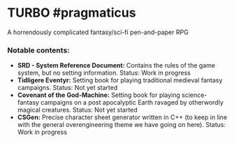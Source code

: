 # TURBO #pragmaticus
A horrendously complicated fantasy/sci-fi pen-and-paper RPG

### Notable contents:
* **SRD - System Reference Document:** Contains the rules of the game system, but no setting information. Status: Work in progress
* **Tidligere Eventyr:** Setting book for playing traditional medieval fantasy campaigns. Status: Not yet started
* **Covenant of the God-Machine:** Setting book for playing science-fantasy campaigns on a post apocalyptic Earth ravaged by otherwordly magical creatures. Status: Not yet started
* **CSGen:** Precise character sheet generator written in C++ (to keep in line with the general overengineering theme we have going on here). Status: Work in progress
